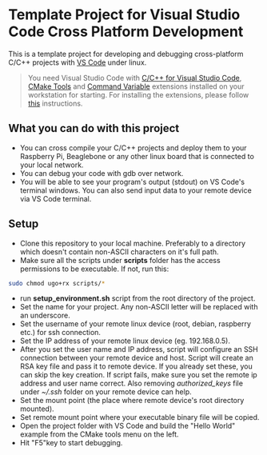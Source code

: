  
# Template Project for Visual Studio Code Cross Platform Development

This is a template project for developing and debugging cross-platform C/C++ projects with [VS Code](https://github.com/microsoft/vscode) under linux.
> You need Visual Studio Code with [C/C++ for Visual Studio Code](https://marketplace.visualstudio.com/items?itemName=ms-vscode.cpptools),  [CMake Tools](https://marketplace.visualstudio.com/items?itemName=ms-vscode.cmake-tools) and [Command Variable](https://marketplace.visualstudio.com/items?itemName=rioj7.command-variable) extensions installed on your workstation for starting. For installing the extensions, please follow [this](https://code.visualstudio.com/docs/editor/extension-gallery) instructions.

## What you can do with this project
- You can cross compile your C/C++ projects and deploy them to your Raspberry Pi, Beaglebone or any other linux board that is connected to your local network.
- You can debug your code with gdb over network.
- You will be able to see your program's output (stdout) on VS Code's terminal windows. You can also send input data to your remote device via VS Code terminal.
## Setup
- Clone this repository to your local machine. Preferably to a directory which doesn't contain non-ASCII characters on it's full path.
- Make sure all the scripts under **scripts** folder has the access permissions to be executable. If not, run this:
```bash
sudo chmod ugo+rx scripts/*
```
- run **setup_environment.sh** script from the root directory of the project.
- Set the name for your project. Any non-ASCII letter will be replaced with an underscore.
- Set the username of your remote linux device (root, debian, raspberry etc.) for ssh connection.
- Set the IP address of your remote linux device (eg. 192.168.0.5).
- After you set the user name and IP address, script will configure an SSH connection between your remote device and host. Script will create an RSA key file and pass it to remote device. If you already set these, you can skip the key creation. If script fails, make sure you set the remote ip address and user name correct. Also removing *authorized_keys* file under *~/.ssh* folder on your remote device can help.
- Set the mount point (the place where remote device's root directory mounted).
- Set remote mount point where your executable binary file will be copied.
- Open the project folder with VS Code and build the "Hello World" example from the CMake tools menu on the left.
- Hit "F5"key to start debugging.

